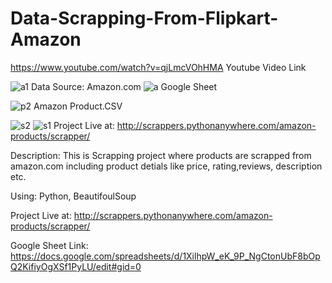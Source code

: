 # Data-Scrapping-From-Flipkart-Amazon

https://www.youtube.com/watch?v=qjLmcVOhHMA
Youtube Video Link

![a1](https://user-images.githubusercontent.com/123397686/226093918-c625e53e-3a04-4e15-9ec2-728ccc0b95ae.jpg)
Data Source: Amazon.com
![a](https://user-images.githubusercontent.com/123397686/226094217-eb6ea702-3828-45b1-8a62-6fc3964927dd.jpg)
Google Sheet 

![p2](https://user-images.githubusercontent.com/123397686/226094325-301efe54-ab89-48a9-9fe2-048c81e97d53.jpg)
Amazon Product.CSV


![s2](https://user-images.githubusercontent.com/123397686/226093923-09a8f04f-c555-4827-a48b-435177de0ad1.jpg)
![s1](https://user-images.githubusercontent.com/123397686/226093927-50356e33-39fe-4ebd-8893-a1b84deae3c0.jpg)
Project Live at: http://scrappers.pythonanywhere.com/amazon-products/scrapper/

Description: 
This is Scrapping project where products are scrapped from amazon.com
including product detials like price, rating,reviews, description etc.

Using: Python, BeautifoulSoup

Project Live at: http://scrappers.pythonanywhere.com/amazon-products/scrapper/


Google Sheet Link: https://docs.google.com/spreadsheets/d/1XilhpW_eK_9P_NgCtonUbF8bOpQ2KifiyOgXSf1PyLU/edit#gid=0
